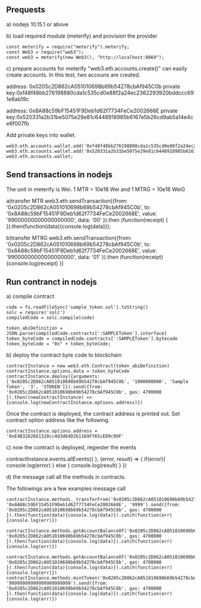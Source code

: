 ## Prequests

a) nodejs 10.15.1 or above

b) load required module (meterify) and provision the provider 

```
const meterify = require("meterify").meterify;
const Web3 = require("web3");
const web3 = meterify(new Web3(), "http://localhost:8669");
```

c) prepare accounts for meterify
"web3.eth.accounts.create()" can easily create accounts. In this test, two accouns are created.  

address: 	0x0205c2D862cA051010698b69b54278cbAf945C0b
private key:0xf48f48bb276198880cda1c535cd0e88f2a24ec2362293920bddccc691e8ab19c

address:	0x8A88c59bF15451F9Deb1d62f7734FeCe2002668E
private key:0x520331a2b31be5075e29e81c6448918985b6167e5b26cd9ab5a14e4ce6f007fb

Add private keys into wallet.

```
web3.eth.accounts.wallet.add('0xf48f48bb276198880cda1c535cd0e88f2a24ec2362293920bddccc691e8ab19c')
web3.eth.accounts.wallet.add('0x520331a2b31be5075e29e81c6448918985b6167e5b26cd9ab5a14e4ce6f007fb')
web3.eth.accounts.wallet;
```

## Send transactions in nodejs

The unit in meterify is Wei. 1 MTR = 10e18 Wei and 1 MTRG = 10e18 WeiG

a)transfer MTR
web3.eth.sendTransaction({from: '0x0205c2D862cA051010698b69b54278cbAf945C0b', to: '0x8A88c59bF15451F9Deb1d62f7734FeCe2002668E', value: '99000000000000000000', data: '00' }).then (function(receipt) {  }).then(function(data){console.log(data)});

b)transfer MTRG
web3.eth.sendTransaction({from: '0x0205c2D862cA051010698b69b54278cbAf945C0b', to: '0x8A88c59bF15451F9Deb1d62f7734FeCe2002668E', value: '99000000000000000000', data: '01' }).then (function(receipt) {console.log(receipt)  })


## Run contranct in nodejs

a) compile contract

```
code = fs.readFileSync('sample_token.sol').toString()
solc = require('solc')
compiledCode = solc.compile(code)

token_abiDefinition = JSON.parse(compiledCode.contracts[':SAMPLEToken'].interface)
token_byteCode = compiledCode.contracts[':SAMPLEToken'].bytecode
token_byteCode = "0x" + token_byteCode;
```

b) deploy the contract byte code to blockchain

```
contractInstance = new web3.eth.Contract(token_abiDefinition)
contractInstance.options.data = token_byteCode
contractInstance.deploy({arguments: ['0x0205c2D862cA051010698b69b54278cbAf945C0b', '1000000000', 'Sample Token', '3', 'STOKEN']}).send({from: '0x0205c2D862cA051010698b69b54278cbAf945C0b', gas: 4700000 }).then((newContractInstance) => {console.log(newContractInstance.options.address)})
```

Once the contract is deployed, the contract address is printed out. Set contract option address like the following.

```
contractInstance.options.address = '0xE4B3262661328cc4d3d64D2b1169Ff65cE89c99F'
```

c) now the contract is deployed, regiester the events

contractInstance.events.allEvents({ }, (error, result) => { if(error){ console.log(error) } else { console.log(result) } })

d) the message call all the methods in contracts.

The followings are a few examples message call

```
contractInstance.methods._transferFrom('0x0205c2D862cA051010698b69b54278cbAf945C0b', '0x8A88c59bF15451F9Deb1d62f7734FeCe2002668E', '9999').send({from: '0x0205c2D862cA051010698b69b54278cbAf945C0b', gas: 4700000 }).then(function(data){console.log(data)}).catch(function(err){console.log(err)})

contractInstance.methods.getAccountBalanceOf('0x0205c2D862cA051010698b69b54278cbAf945C0b').send({from: '0x0205c2D862cA051010698b69b54278cbAf945C0b', gas: 4700000 }).then(function(data){console.log(data)}).catch(function(err){console.log(err)})

contractInstance.methods.getAccountBalanceOf('0x0205c2D862cA051010698b69b54278cbAf945C0b').call({from: '0x0205c2D862cA051010698b69b54278cbAf945C0b', gas: 4700000 }).then(function(data){console.log(data)}).catch(function(err){console.log(err)})
contractInstance.methods.mintToken('0x0205c2D862cA051010698b69b54278cbAf945C0b', '99999999999999999999999').send({from: '0x0205c2D862cA051010698b69b54278cbAf945C0b', gas: 4700000 }).then(function(data){console.log(data)}).catch(function(err){console.log(err)})
```

